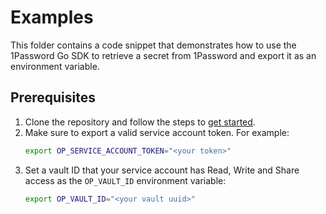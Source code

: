 # Examples

This folder contains a code snippet that demonstrates how to use the 1Password Go SDK to retrieve a secret from 1Password and export it as an environment variable. 

## Prerequisites

1. Clone the repository and follow the steps to [get started](https://github.com/1Password/onepassword-sdk-go/blob/main/README.md#get-started).
2. Make sure to export a valid service account token. For example:
	```bash
	export OP_SERVICE_ACCOUNT_TOKEN="<your token>"
	```
3. Set a vault ID that your service account has Read, Write and Share access as the `OP_VAULT_ID` environment variable:
    ```bash
    export OP_VAULT_ID="<your vault uuid>"
    ```
